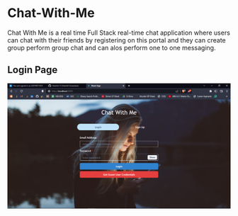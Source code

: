 # Chat-With-Me
Chat With Me is a real time Full Stack real-time chat application where users can chat with their friends by registering on this portal and they can create group perform group chat and can alos perform one to one messaging.

## Login Page
![Login-Page](https://github.com/Harshit-12/Chat-With-Me/blob/a6ff6b9fb68a639eab310eeac34bcb484942fdae/Login-Page.png)
